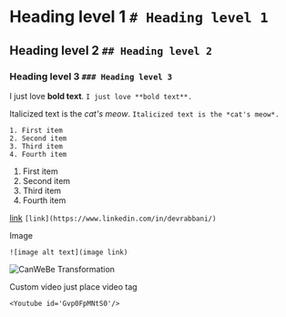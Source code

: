 # Heading level 1  `# Heading level 1`
## Heading level 2 `## Heading level 2`
### Heading level 3 `### Heading level 3`

I just love **bold text**.  `I just love **bold text**. `

Italicized text is the *cat's meow*. `Italicized text is the *cat's meow*.`

``` 
1. First item
2. Second item
3. Third item
4. Fourth item
```
1. First item
2. Second item
3. Third item
4. Fourth item


[link](https://www.linkedin.com/in/devrabbani/)  `[link](https://www.linkedin.com/in/devrabbani/) `


Image

`![image alt text](image link)`

![CanWeBe Transformation](https://firebasestorage.googleapis.com/v0/b/canwebe-35acf.appspot.com/o/assets%2Fezgif.com-gif-maker%20(3).webp?alt=media&token=e43ee105-b5b6-4d62-9dde-7ed00f3832ee)


Custom video just place video tag

`<Youtube id='Gvp0FpMNtS0'/>`
